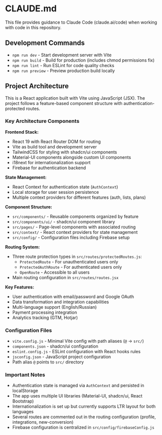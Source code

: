 # CLAUDE.md

This file provides guidance to Claude Code (claude.ai/code) when working with code in this repository.

## Development Commands

- `npm run dev` - Start development server with Vite
- `npm run build` - Build for production (includes chmod permissions fix)
- `npm run lint` - Run ESLint for code quality checks
- `npm run preview` - Preview production build locally

## Project Architecture

This is a React application built with Vite using JavaScript (JSX). The project follows a feature-based component structure with authentication-protected routes.

### Key Architecture Components

**Frontend Stack:**
- React 19 with React Router DOM for routing
- Vite as build tool and development server
- TailwindCSS for styling with shadcn/ui components
- Material-UI components alongside custom UI components
- i18next for internationalization support
- Firebase for authentication backend

**State Management:**
- React Context for authentication state (`AuthContext`)
- Local storage for user session persistence
- Multiple context providers for different features (auth, lists, plans)

**Component Structure:**
- `src/components/` - Reusable components organized by feature
- `src/components/ui/` - shadcn/ui component library
- `src/pages/` - Page-level components with associated routing
- `src/context/` - React context providers for state management
- `src/config/` - Configuration files including Firebase setup

**Routing System:**
- Three route protection types in `src/routes/protectedRoutes.js`:
  - `ProtectedRoute` - For unauthenticated users only
  - `ProtectedAuthRoute` - For authenticated users only  
  - `OpenRoute` - Accessible to all users
- Main routing configuration in `src/routes/routes.jsx`

**Key Features:**
- User authentication with email/password and Google OAuth
- Data transformation and integration capabilities
- Multi-language support (English/Russian)
- Payment processing integration
- Analytics tracking (GTM, Hotjar)

### Configuration Files

- `vite.config.js` - Minimal Vite config with path aliases (`@` → `src/`)
- `components.json` - shadcn/ui configuration
- `eslint.config.js` - ESLint configuration with React hooks rules
- `jsconfig.json` - JavaScript project configuration
- Path alias `@` points to `src/` directory

### Important Notes

- Authentication state is managed via `AuthContext` and persisted in localStorage
- The app uses multiple UI libraries (Material-UI, shadcn/ui, React Bootstrap)
- Internationalization is set up but currently supports LTR layout for both languages
- Several routes are commented out in the routing configuration (profile, integrations, new-conversion)
- Firebase configuration is centralized in `src/config/firebaseConfig.js`